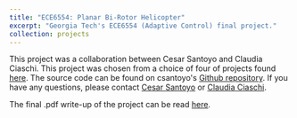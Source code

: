 ```yaml
---
title: "ECE6554: Planar Bi-Rotor Helicopter"
excerpt: "Georgia Tech's ECE6554 (Adaptive Control) final project."
collection: projects
---
```


This project was a collaboration between Cesar Santoyo and Claudia Ciaschi. This project was chosen from a choice of four of projects found [here](http://pvela.gatech.edu/classes/doku.php?id=ece6554:project_planarheli). The source code can be found on csantoyo's [Github repository](https://github.com/csantoyo/ece6554finalproject). If you have any questions, please contact [Cesar Santoyo](mailto:csantoyo@gatech.edu) or [Claudia Ciaschi](mailto:claudia.ciaschi@gmail.com).

The final .pdf write-up of the project can be read [here](http://csantoyo.github.io/files/csantoyo_ece6554.pdf).
